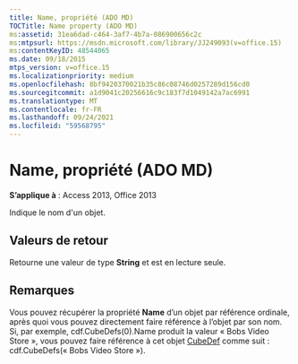 ```yaml
---
title: Name, propriété (ADO MD)
TOCTitle: Name property (ADO MD)
ms:assetid: 31ea6dad-c464-3af7-4b7a-086900656c2c
ms:mtpsurl: https://msdn.microsoft.com/library/JJ249093(v=office.15)
ms:contentKeyID: 48544065
ms.date: 09/18/2015
mtps_version: v=office.15
ms.localizationpriority: medium
ms.openlocfilehash: 8bf9420370021b35c86c08746d0257289d156cd0
ms.sourcegitcommit: a1d9041c20256616c9c183f7d1049142a7ac6991
ms.translationtype: MT
ms.contentlocale: fr-FR
ms.lasthandoff: 09/24/2021
ms.locfileid: "59568795"
---
```

# <a name="name-property-ado-md"></a>Name, propriété (ADO MD)


**S’applique à** : Access 2013, Office 2013

Indique le nom d'un objet.

## <a name="return-values"></a>Valeurs de retour

Retourne une valeur de type **String** et est en lecture seule.

## <a name="remarks"></a>Remarques

Vous pouvez récupérer la propriété **Name** d’un objet par référence ordinale, après quoi vous pouvez directement faire référence à l’objet par son nom. Si, par exemple, cdf.CubeDefs(0).Name produit la valeur « Bobs Video Store », vous pouvez faire référence à cet objet [CubeDef](cubedef-object-ado-md.md) comme suit : cdf.CubeDefs(« Bobs Video Store »).

